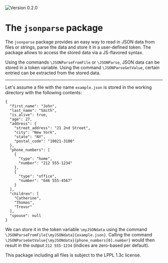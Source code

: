 ![Version 0.2.0](https://img.shields.io/badge/version-0.2.0-blue)

# The `jsonparse` package

The `jsonparse` package provides an easy way to read in JSON data from files or strings, parse the data and store it in a user-defined token. The package allows to access the stored data via a JS-flavored syntax.

Using the commands `\JSONParseFromFile` or `\JSONParse`, JSON data can be stored in a token variable. Using the command `\JSONParseGetValue`, certain entried can be extracted from the stored data.

---

Let's assume a file with the name `example.json` is stored in the working directory with the following contents:

```
{
  "first_name": "John",
  "last_name": "Smith",
  "is_alive": true,
  "age": 27,
  "address": {
    "street_address": "21 2nd Street",
    "city": "New York",
    "state": "NY",
    "postal_code": "10021-3100"
  },
  "phone_numbers": [
    {
      "type": "home",
      "number": "212 555-1234"
    },
    {
      "type": "office",
      "number": "646 555-4567"
    }
  ],
  "children": [
    "Catherine",
    "Thomas",
    "Trevor"
  ],
  "spouse": null
}
```

We can store it in the token variable `\myJSONdata` using the command `\JSONParseFromFile{\myJSONdata}{example.json}`. Calling the command `\JSONParseGetValue{\myJSONdata}{phone_numbers[0].number}` would then result in the output `212 555-1234` (indices are zero-based per default). 

This package including all files is subject to the LPPL 1.3c license.
